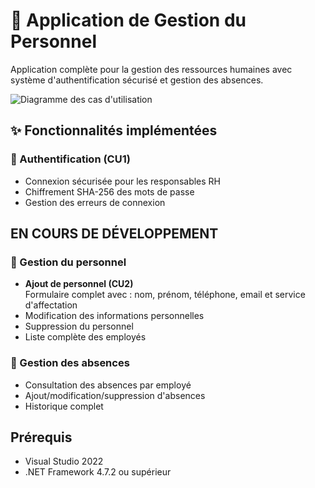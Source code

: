 # 🏢 Application de Gestion du Personnel

Application complète pour la gestion des ressources humaines avec système d'authentification sécurisé et gestion des absences.

![Diagramme des cas d'utilisation](https://github.com/user-attachments/assets/5b1b4d04-7605-48a8-8d51-2e30d1f4f88e)

## ✨ Fonctionnalités implémentées

### 🔐 Authentification (CU1)
- Connexion sécurisée pour les responsables RH
- Chiffrement SHA-256 des mots de passe
- Gestion des erreurs de connexion

## EN COURS DE DÉVELOPPEMENT ## 

### 👥 Gestion du personnel
- **Ajout de personnel (CU2)**  
  Formulaire complet avec : nom, prénom, téléphone, email et service d'affectation
- Modification des informations personnelles
- Suppression du personnel
- Liste complète des employés

### 📅 Gestion des absences
- Consultation des absences par employé
- Ajout/modification/suppression d'absences
- Historique complet

## Prérequis

- Visual Studio 2022  
- .NET Framework 4.7.2 ou supérieur  

